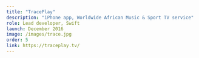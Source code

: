 ```yaml
---
title: "TracePlay"
description: "iPhone app, Worldwide African Music & Sport TV service"
role: Lead developer, Swift
launch: December 2016
image: /images/trace.jpg
order: 5
link: https://traceplay.tv/
---
```

